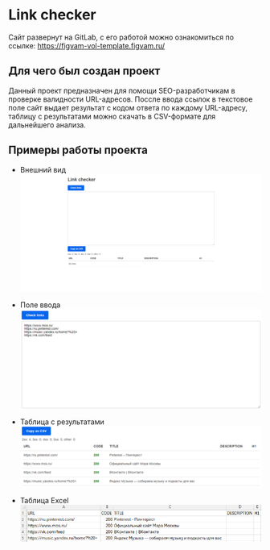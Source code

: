 # Link checker


Сайт развернут на GitLab, с его работой можно ознакомиться по ссылке:
https://figvam-vol-template.figvam.ru/

## Для чего был создан проект

Данный проект предназначен для помощи SEO-разработчикам в проверке валидности URL-адресов.
Поссле ввода ссылок в текстовое поле сайт выдает результат с кодом ответа по каждому URL-адресу,
таблицу с результатами можно скачать в CSV-формате для дальнейшего анализа.

## Примеры работы проекта

- Внешний вид
![alt text](./_README_files/appearance.png)

- Поле ввода
![alt text](./_README_files/textarea.png)

- Таблица с результатами
![alt text](./_README_files/table.png)

- Таблица Excel
![alt text](./_README_files/excel-table.png)